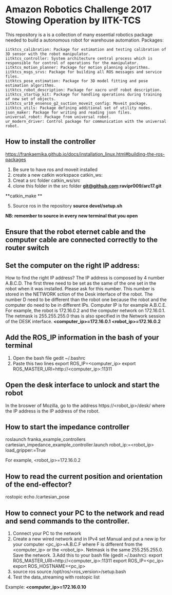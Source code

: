 # Amazon Robotics Challenge 2017 Stowing Operation by IITK-TCS
This repository is a is a collection of many essential robotics package needed to build a autonomous robot for warehouse automation.
Packages:

    iitktcs_calibration: Package for estimation and testing calibration of 3D sensor with the robot manipulator.
    iitktcs_controller: System architecture central process which is responsible for control of operations for the manipulator.
    iitktcs_motion_planner: Package for motion planning algorithms.
    iitktcs_msgs_srvs: Package for building all ROS messages and service files.
    iitktcs_pose_estimation: Package for 3D model fitting and pose estimation algorithms.
    iitktcs_robot_description: Package for xacro urdf robot description.
    iitktcs_startup_kit: Package for handling operations during training of new set of objects.
    iitktcs_ur10_ensenso_g2_suction_moveit_config: Moveit package.
    iitktcs_utils: Package defining additional set of utility nodes.
    json_maker: Package for writing and reading json files.
    universal_robot: Package from universal robot.
    ur_modern_driver: Control package for communication with the universal robot.


## How to install the controller
https://frankaemika.github.io/docs/installation_linux.html#building-the-ros-packages 
1. Be sure to have ros and moveit installed 
2. create a new catkin workspace catkin_ws:
3. Creat a src folder catkin_ws/src
3. clone this folder in the src folder
**git@github.com:ravipr009/arc17.git**

**catkin_make **

5. Source ros in the repository 
**source devel/setup.sh**

**NB: remember to source in every new terminal that you open**


## Ensure that the robot eternet cable and the computer cable are connected correctly to the router switch

## Set the computer on the right IP address:
How to find the right IP address? 
The IP address is composed by 4 number A.B.C.D. The first three need to be set as the same of the one set in the robot when it was installed. Please ask for this number. This number is stored in the NETWORK sction of the Desk interface of the robot. 
 The number D need to be different than the robot one because the robot and the computer do need to be in different IPs. 
Computer IP is for example A.B.C.E. For example, the robot is 172.16.0.2 and the computer network on 172.16.0.1. The netmask is 255.255.255.0 thas is also specified in the Network session of the DESK interface. 
**<computer_ip>=172.16.0.1
<robot_ip>=172.16.0.2**
## Add the ROS_IP information in the bash of your terminal
1. Open the bash file
gedit ~/.bashrc
2. Paste this two lines
export ROS_IP=<computer_ip>
export ROS_MASTER_URI=http://<computer_ip>:11311

## Open the desk interface to unlock and start the robot

In the broswer of Mozilla, go to the address https://<robot_ip>/desk/ where the IP address is the IP address of the robot.


## How to start the impedance controller 
roslaunch franka_example_controllers cartesian_impedance_example_controller.launch robot_ip:=<robot_ip> load_gripper:=True

For example,
<robot_ip>=172.16.0.2

## How to read the current position and orientation of the end-effector? 

rostopic echo /cartesian_pose

## How to connect your PC to the network and read and send commands to the controller. 
1. Connect your PC to the network
2. Create a new wired network and in IPv4 set Manual and put a new ip for your computer
<pc_ip>=A.B.C.F where F is different from the <computer_ip> or the <robot_ip>. Netmask is the same  255.255.255.0. 
Save the network. 
3.Add this to your bash file (gedit ~/.bashrc): 
export ROS_MASTER_URI=http://<computer_ip>:11311 
export ROS_IP=<pc_ip>
export ROS_HOSTNAME=<pc_ip>
4. source ros
source /opt/ros/<ros_version>/setup.bash
5. Test the data_streaming with 
rostopic list 

Example: **<computer_ip>=172.16.0.10**

